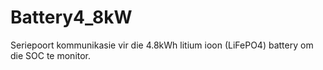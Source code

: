 # Battery4_8kW
Seriepoort kommunikasie vir die 4.8kWh litium ioon (LiFePO4) battery om die SOC te monitor.
